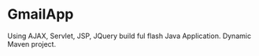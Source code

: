 # GmailApp
Using AJAX, Servlet, JSP, JQuery build ful flash Java Application. Dynamic Maven project.
